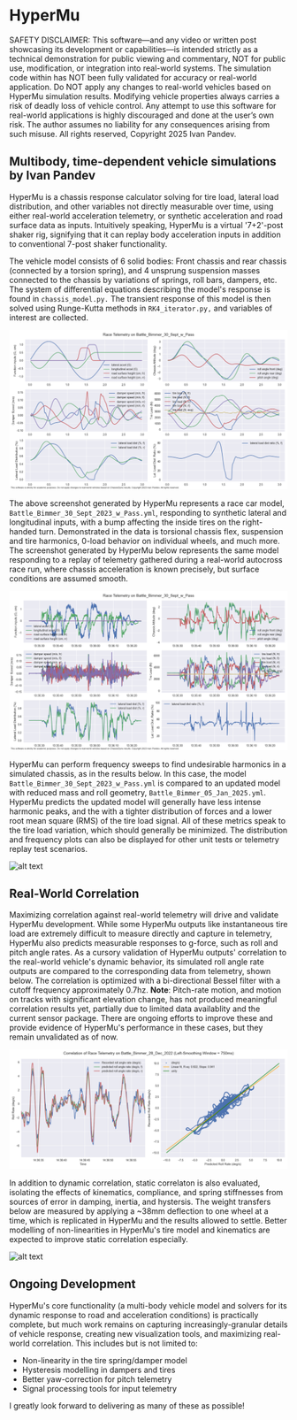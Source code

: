 # HyperMu
SAFETY DISCLAIMER: This software—and any video or written post showcasing its development or capabilities—is intended strictly as a technical demonstration for public viewing and commentary, NOT for public use, modification, or integration into real-world systems. The simulation code within has NOT been fully validated for accuracy or real-world application. Do NOT apply any changes to real-world vehicles based on HyperMu simulation results. Modifying vehicle properties always carries a risk of deadly loss of vehicle control. Any attempt to use this software for real-world applications is highly discouraged and done at the user’s own risk. The author assumes no liability for any consequences arising from such misuse. All rights reserved, Copyright 2025 Ivan Pandev.

## Multibody, time-dependent vehicle simulations by Ivan Pandev
HyperMu is a chassis response calculator solving for tire load, lateral load distribution, and other variables not directly measurable over time, using either real-world acceleration telemetry, or synthetic acceleration and road surface data as inputs. Intuitively speaking, HyperMu is a virtual '7+2'-post shaker rig, signifying that it can replay body acceleration inputs in addition to conventional 7-post shaker functionality.

The vehicle model consists of 6 solid bodies: Front chassis and rear chassis (connected by a torsion spring), and 4 unsprung suspension masses connected to the chassis by variations of springs, roll bars, dampers, etc. The system of differential equations describing the model's response is found in `chassis_model.py.` The transient response of this model is then solved using Runge-Kutta methods in `RK4_iterator.py,` and variables of interest are collected.

![alt text](https://github.com/IvanPandevEngineering/ChassisDyne_Alpha/blob/main/images/demo4.png)

The above screenshot generated by HyperMu represents a race car model, `Battle_Bimmer_30_Sept_2023_w_Pass.yml`, responding to synthetic lateral and longitudinal inputs, with a bump affecting the inside tires on the right-handed turn. Demonstrated in the data is torsional chassis flex, suspension and tire harmonics, 0-load behavior on individual wheels, and much more. The screenshot generated by HyperMu below represents the same model responding to a replay of telemetry gathered during a real-world autocross race run, where chassis acceleration is known precisely, but surface conditions are assumed smooth.

![alt text](https://github.com/IvanPandevEngineering/ChassisDyne_Alpha/blob/main/images/demo3.png)

HyperMu can perform frequency sweeps to find undesirable harmonics in a simulated chassis, as in the results below. In this case, the model `Battle_Bimmer_30_Sept_2023_w_Pass.yml` is compared to an updated model with reduced mass and roll geometry, `Battle_Bimmer_05_Jan_2025.yml`. HyperMu predicts the updated model will generally have less intense harmonic peaks, and the with a tighter distribution of forces and a lower root mean square (RMS) of the tire load signal. All of these metrics speak to the tire load variation, which should generally be minimized. The distribution and frequency plots can also be displayed for other unit tests or telemetry replay test scenarios.

![alt text](https://github.com/IvanPandevEngineering/ChassisDyne_Alpha/blob/main/images/dist_freq_roll_sweep.png)

## Real-World Correlation
Maximizing correlation against real-world telemetry will drive and validate HyperMu development. While some HyperMu outputs like instantaneous tire load are extremely difficult to measure directly and capture in telemetry, HyperMu also predicts measurable responses to g-force, such as roll and pitch angle rates. As a cursory validation of HyperMu outputs' correlation to the real-world vehicle's dynamic behavior, its simulated roll angle rate outputs are compared to the corresponding data from telemetry, shown below. The correlation is optimized with a bi-directional Bessel filter with a cutoff frequency approximately 0.7hz. **Note**: Pitch-rate motion, and motion on tracks with significant elevation change, has not produced meaningful correlation results yet, partially due to limited data availablity and the current sensor package. There are ongoing efforts to improve these and provide evidence of HyperMu's performance in these cases, but they remain unvalidated as of now.

![alt text](https://github.com/IvanPandevEngineering/ChassisDyne_Alpha/blob/main/images/corr3.png)

In addition to dynamic correlation, static correlaton is also evaluated, isolating the effects of kinematics, compliance, and spring stiffnesses from sources of error in damping, inertia, and hystersis. The weight transfers below are measured by applying a ~38mm deflection to one wheel at a time, which is replicated in HyperMu and the results allowed to settle. Better modelling of non-linearities in HyperMu's tire model and kinematics are expected to improve static correlation especially.

![alt text](https://github.com/IvanPandevEngineering/ChassisDyne_Alpha/blob/main/images/static_corr_1.png)

## Ongoing Development
HyperMu's core functionality (a multi-body vehicle model and solvers for its dynamic response to road and acceleration conditions) is practically complete, but much work remains on capturing increasingly-granular details of vehicle response, creating new visualization tools, and maximizing real-world correlation. This includes but is not limited to:
- Non-linearity in the tire spring/damper model
- Hysteresis modelling in dampers and tires
- Better yaw-correction for pitch telemetry
- Signal processing tools for input telemetry

I greatly look forward to delivering as many of these as possible!
